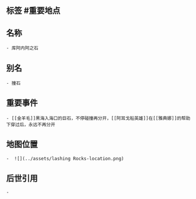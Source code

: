 ## 标签  #重要地点
## 名称
	- 库阿内阿之石
## 别名
	- 撞石
## 重要事件
	- [[金羊毛]]黑海入海口的巨石，不停碰撞再分开，[[阿耳戈船英雄]]在[[雅典娜]]的帮助下穿过后，永远不再分开
## 地图位置
	-  ![](../assets/lashing Rocks-location.png)
## 后世引用
	-
